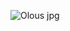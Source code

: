 
![Olous jpg](https://user-images.githubusercontent.com/107363707/192444244-4f758b77-e24e-4a10-bd17-0ce9898da0d1.PNG)
